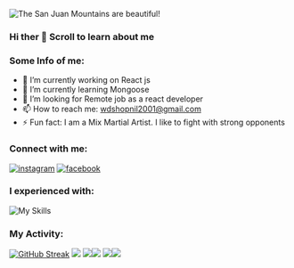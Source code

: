 ![The San Juan Mountains are beautiful!](https://i.ibb.co/9hLLxZ2/Shopnill-Final.jpg)
### Hi ther 👋 Scroll to learn about me
### Some Info of me:

- 🔭 I’m currently working on React js
- 🌱 I’m currently learning Mongoose
- 🤔 I’m looking for Remote job as a react developer
- 📫 How to reach me: wdshopnil2001@gmail.com
- ⚡ Fun fact: I am a Mix Martial Artist. I like to fight with strong opponents
### Connect with me:
[![instagram](https://i.ibb.co/R6QHVpr/3225191-app-instagram-logo-media-popular-icon.png)](https://instagram.com/abdullahaiyash?igshid=NzZlODBkYWE4Ng==) [![facebook](https://i.ibb.co/jgNDx7n/5296499-fb-facebook-facebook-logo-icon.png)](https://www.facebook.com/profile.php?id=100009044277654)

### I experienced with:
![My Skills](https://skillicons.dev/icons?i=html,css,tailwind,js,react,nodejs,mongodb,firebase,express)
### My Activity:
[![GitHub Streak](https://github-readme-streak-stats.herokuapp.com?user=Shopnil2001&theme=black-ice&border_radius=10&date_format=M%20j%5B%2C%20Y%5D&card_width=600)](https://git.io/streak-stats)
![](http://github-profile-summary-cards.vercel.app/api/cards/profile-details?username=Shopnil2001&theme=2077)
![](http://github-profile-summary-cards.vercel.app/api/cards/repos-per-language?username=Shopnil2001&theme=2077)![](http://github-profile-summary-cards.vercel.app/api/cards/most-commit-language?username=Shopnil2001&theme=2077)
![](http://github-profile-summary-cards.vercel.app/api/cards/stats?username=Shopnil2001&theme=2077)![](http://github-profile-summary-cards.vercel.app/api/cards/productive-time?username=Shopnil2001&theme=2077&utcOffset=8)

